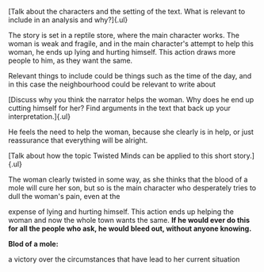 [Talk about the characters and the setting of the text. What is relevant
to include in an analysis and why?]{.ul}

The story is set in a reptile store, where the main character works. The
woman is weak and fragile, and in the main character's attempt to help
this woman, he ends up lying and hurting himself. This action draws more
people to him, as they want the same.

Relevant things to include could be things such as the time of the day,
and in this case the neighbourhood could be relevant to write about

[Discuss why you think the narrator helps the woman. Why does he end up
cutting himself for her? Find arguments in the text that back up your
interpretation.]{.ul}

He feels the need to help the woman, because she clearly is in help, or
just reassurance that everything will be alright.

[Talk about how the topic Twisted Minds can be applied to this short
story.]{.ul}

The woman clearly twisted in some way, as she thinks that the blood of a
mole will cure her son, but so is the main character who desperately
tries to dull the woman\'s pain, even at the

expense of lying and hurting himself. This action ends up helping the
woman and now the whole town wants the same. **If he would ever do this
for all the people who ask, he would bleed out, without anyone
knowing.**

**Blod of a mole:**

a victory over the circumstances that have lead to her current situation
